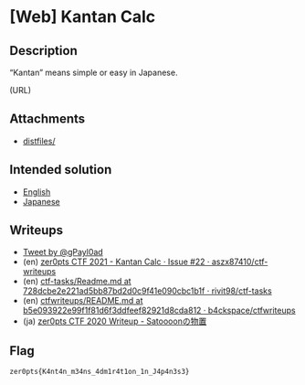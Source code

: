 # [Web] Kantan Calc
## Description
“Kantan” means simple or easy in Japanese.

(URL)

## Attachments
- [distfiles/](distfiles/)

## Intended solution
- [English](https://hackmd.io/@st98/Sy7D5NymO)
- [Japanese](https://st98.github.io/diary/posts/2021-03-07-zer0pts-ctf-2021.html#web-135-kantan-calc-50-solves)

## Writeups
- [Tweet by @gPayl0ad](https://twitter.com/gPayl0ad/status/1368547419890143237)
- (en) [zer0pts CTF 2021 - Kantan Calc · Issue #22 · aszx87410/ctf-writeups](https://github.com/aszx87410/ctf-writeups/issues/22)
- (en) [ctf-tasks/Readme.md at 728dcbe2e221ad5bb87bd2d0c9f41e090cbc1b1f · rivit98/ctf-tasks](https://github.com/rivit98/ctf-tasks/blob/728dcbe2e221ad5bb87bd2d0c9f41e090cbc1b1f/zer0pts/Kantan%20Calc/Readme.md)
- (en) [ctfwriteups/README.md at b5e093922e99f1f81d6f3ddfeef82921d8cda812 · b4ckspace/ctfwriteups](https://github.com/b4ckspace/ctfwriteups/blob/b5e093922e99f1f81d6f3ddfeef82921d8cda812/2021.03%20zer0pts%20CTF/Kantan%20Calc/README.md)
- (ja) [zer0pts CTF 2020 Writeup - Satoooonの物置](https://satoooon1024.hatenablog.com/entry/2021/03/08/004651#Kantan-Calc-web)

## Flag
```
zer0pts{K4nt4n_m34ns_4dm1r4t1on_1n_J4p4n3s3}
```